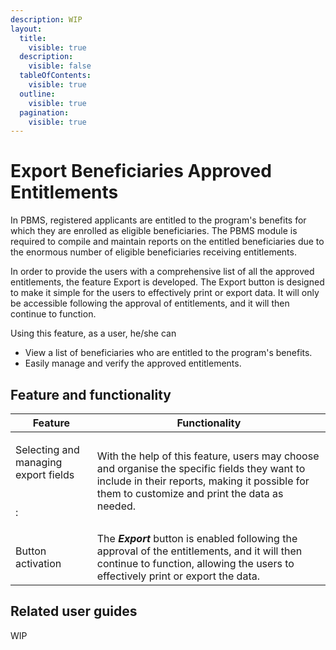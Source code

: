 ```yaml
---
description: WIP
layout:
  title:
    visible: true
  description:
    visible: false
  tableOfContents:
    visible: true
  outline:
    visible: true
  pagination:
    visible: true
---
```


# Export Beneficiaries Approved Entitlements

In PBMS, registered applicants are entitled to the program's benefits for which they are enrolled as eligible beneficiaries. The PBMS module is required to compile and maintain reports on the entitled beneficiaries due to the enormous number of eligible beneficiaries receiving entitlements.&#x20;

In order to provide the users with a comprehensive list of all the approved entitlements, the feature Export is developed. The Export button is designed to make it simple for the users to effectively print or export data. It will only be accessible following the approval of entitlements, and it will then continue to function.

Using this feature, as a user, he/she can

* View a list of beneficiaries who are entitled to the program's benefits.&#x20;
* Easily manage and verify the approved entitlements.&#x20;

## Feature and functionality

| Feature                                                      | Functionality                                                                                                                                                                                  |
| ------------------------------------------------------------ | ---------------------------------------------------------------------------------------------------------------------------------------------------------------------------------------------- |
| <p>Selecting and managing export fields<br><br><br>:<br></p> | With the help of this feature, users may choose and organise the specific fields they want to include in their reports, making it possible for them to customize and print the data as needed. |
| Button activation                                            | The _**Export**_ button is enabled following the approval of the entitlements, and it will then continue to function, allowing the users to effectively print or export the data.              |

## Related user guides

WIP
